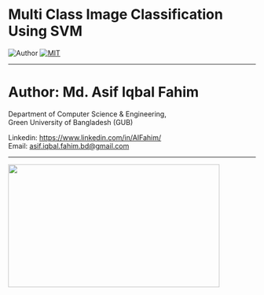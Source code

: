 # Multi Class Image Classification Using SVM
![Author](https://img.shields.io/badge/author-AIFahim-orange)
[![MIT](https://img.shields.io/badge/license-MIT-5eba00.svg)](https://github.com/AIFahim/Image-Classification-Using-SVM/blob/master/LICENSE)


<hr>

# Author: Md. Asif Iqbal Fahim

Department of Computer Science & Engineering, </br>
Green University of Bangladesh (GUB) </br>

Linkedin: https://www.linkedin.com/in/AIFahim/ </br>
Email: asif.iqbal.fahim.bd@gmail.com <br>



<hr>


<img src="https://drive.google.com/uc?export=view&id=1TRQpVCxdE9DbJixkrn54BmiwMcQjgnSJ" width="430" height="250"/>


